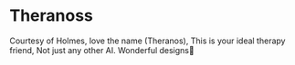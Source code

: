 # Theranoss
Courtesy of Holmes, love the name (Theranos), This is your ideal therapy friend, Not just any other AI. Wonderful designs💯
